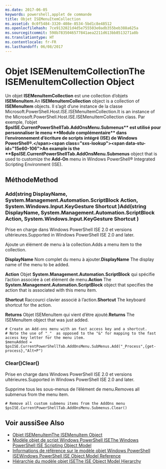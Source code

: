 ```yaml
---
ms.date: 2017-06-05
keywords: powershell,applet de commande
title: Objet ISEMenuItemCollection
ms.assetid: 0c0f5484-3320-408e-8534-5bd1c8e48512
ms.openlocfilehash: 7ce9132021d4d5e755503e0adb355beb388a625a
ms.sourcegitcommit: 598b7835046577841aea2211d613bb8513271a8b
ms.translationtype: HT
ms.contentlocale: fr-FR
ms.lasthandoff: 06/08/2017
---
```

# <a name="the-isemenuitemcollection-object"></a><span data-ttu-id="15e60-103">Objet ISEMenuItemCollection</span><span class="sxs-lookup"><span data-stu-id="15e60-103">The ISEMenuItemCollection Object</span></span>
  <span data-ttu-id="15e60-104">Un objet **ISEMenuItemCollection** est une collection d’objets **ISEMenuItem**.</span><span class="sxs-lookup"><span data-stu-id="15e60-104">An **ISEMenuItemCollection** object is a collection of **ISEMenuItem** objects.</span></span> <span data-ttu-id="15e60-105">Il s’agit d’une instance de la classe Microsoft.PowerShell.Host.ISE.ISEMenuItemCollection.</span><span class="sxs-lookup"><span data-stu-id="15e60-105">It is an instance of the Microsoft.PowerShell.Host.ISE.ISEMenuItemCollection class.</span></span> <span data-ttu-id="15e60-106">Par exemple, l’objet **$psISE.CurrentPowerShellTab.AddOnsMenu.Submenus** est utilisé pour personnaliser le menu **Module complémentaire** dans l’environnement d’écriture de scripts intégré (ISE) de Windows PowerShell®.</span><span class="sxs-lookup"><span data-stu-id="15e60-106">An example is the **$psISE.CurrentPowerShellTab.AddOnsMenu.Submenus** object that is used to customize the **Add-On** menu in Windows PowerShell® Integrated Scripting Environment (ISE).</span></span>

## <a name="method"></a><span data-ttu-id="15e60-107">Méthode</span><span class="sxs-lookup"><span data-stu-id="15e60-107">Method</span></span>

### <a name="addstring-displayname-systemmanagementautomationscriptblock-action-systemwindowsinputkeygesture-shortcut-"></a><span data-ttu-id="15e60-108">Add\(string DisplayName, System.Management.Automation.ScriptBlock Action, System.Windows.Input.KeyGesture Shortcut \)</span><span class="sxs-lookup"><span data-stu-id="15e60-108">Add\(string DisplayName, System.Management.Automation.ScriptBlock Action, System.Windows.Input.KeyGesture Shortcut \)</span></span>
  <span data-ttu-id="15e60-109">Prise en charge dans Windows PowerShell ISE 2.0 et versions ultérieures.</span><span class="sxs-lookup"><span data-stu-id="15e60-109">Supported in Windows PowerShell ISE 2.0 and later.</span></span> 

 <span data-ttu-id="15e60-110">Ajoute un élément de menu à la collection.</span><span class="sxs-lookup"><span data-stu-id="15e60-110">Adds a menu item to the collection.</span></span>

 <span data-ttu-id="15e60-111">**DisplayName**
 Nom complet du menu à ajouter.</span><span class="sxs-lookup"><span data-stu-id="15e60-111">**DisplayName**
 The display name of the menu to be added.</span></span>

 <span data-ttu-id="15e60-112">**Action**
 Objet **System.Management.Automation.ScriptBlock** qui spécifie l’action associée à cet élément de menu.</span><span class="sxs-lookup"><span data-stu-id="15e60-112">**Action**
 The **System.Management.Automation.ScriptBlock** object that specifies the action that is associated with this menu item.</span></span>

 <span data-ttu-id="15e60-113">**Shortcut**
 Raccourci clavier associé à l’action.</span><span class="sxs-lookup"><span data-stu-id="15e60-113">**Shortcut**
 The keyboard shortcut for the action.</span></span>

 <span data-ttu-id="15e60-114">**Returns**
 Objet ISEMenuItem qui vient d’être ajouté.</span><span class="sxs-lookup"><span data-stu-id="15e60-114">**Returns**
 The ISEMenuItem object that was just added.</span></span>

```
# Create an Add-ons menu with an fast access key and a shortcut.
# Note the use of "_"  as opposed to the "&" for mapping to the fast access key letter for the menu item.
$menuAdded = $psISE.CurrentPowerShellTab.AddOnsMenu.SubMenus.Add("_Process",{get-process},"Alt+P")
```

### <a name="clear"></a><span data-ttu-id="15e60-115">Clear\(\)</span><span class="sxs-lookup"><span data-stu-id="15e60-115">Clear\(\)</span></span>
  <span data-ttu-id="15e60-116">Prise en charge dans Windows PowerShell ISE 2.0 et versions ultérieures.</span><span class="sxs-lookup"><span data-stu-id="15e60-116">Supported in Windows PowerShell ISE 2.0 and later.</span></span> 

 <span data-ttu-id="15e60-117">Supprime tous les sous-menus de l’élément de menu.</span><span class="sxs-lookup"><span data-stu-id="15e60-117">Removes all submenus from the menu item.</span></span>

```
# Remove all custom submenu items from the AddOns menu
$psISE.CurrentPowerShellTab.AddOnsMenu.Submenus.Clear()

```

## <a name="see-also"></a><span data-ttu-id="15e60-118">Voir aussi</span><span class="sxs-lookup"><span data-stu-id="15e60-118">See Also</span></span>
- [<span data-ttu-id="15e60-119">Objet ISEMenuItem</span><span class="sxs-lookup"><span data-stu-id="15e60-119">The ISEMenuItem Object</span></span>](The-ISEMenuItem-Object.md) 
- [<span data-ttu-id="15e60-120">Modèle objet de script Windows PowerShell ISE</span><span class="sxs-lookup"><span data-stu-id="15e60-120">The Windows PowerShell ISE Scripting Object Model</span></span>](The-Windows-PowerShell-ISE-Scripting-Object-Model.md) 
- [<span data-ttu-id="15e60-121">Informations de référence sur le modèle objet Windows PowerShell ISE</span><span class="sxs-lookup"><span data-stu-id="15e60-121">Windows PowerShell ISE Object Model Reference</span></span>](Windows-PowerShell-ISE-Object-Model-Reference.md) 
- [<span data-ttu-id="15e60-122">Hiérarchie du modèle objet ISE</span><span class="sxs-lookup"><span data-stu-id="15e60-122">The ISE Object Model Hierarchy</span></span>](The-ISE-Object-Model-Hierarchy.md)

  
